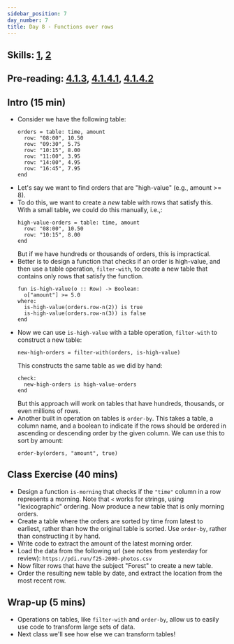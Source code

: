 ```yaml
---
sidebar_position: 7
day_number: 7
title: Day 8 - Functions over rows
---
```

 
## Skills: [1](/skills/#(1)), [2](/skills/#(2))

## Pre-reading: [4.1.3](https://dcic-world.org/2024-09-03/intro-tabular-data.html#%28part._.Functions_over_.Rows%29), [4.1.4.1](https://dcic-world.org/2024-09-03/intro-tabular-data.html#(part._.Finding_.Rows)), [4.1.4.2](https://dcic-world.org/2024-09-03/intro-tabular-data.html#(part._.Ordering_.Rows))

## Intro (15 min)
- Consider we have the following table:
  ```pyret
  orders = table: time, amount
    row: "08:00", 10.50
    row: "09:30", 5.75
    row: "10:15", 8.00
    row: "11:00", 3.95
    row: "14:00", 4.95
    row: "16:45", 7.95
  end
  ```
- Let's say we want to find orders that are "high-value" (e.g., amount >= 8).
- To do this, we want to create a _new_ table with rows that satisfy this. With 
  a small table, we could do this manually, i.e.,:
  ```pyret
  high-value-orders = table: time, amount
    row: "08:00", 10.50
    row: "10:15", 8.00
  end
  ```
  But if we have hundreds or thousands of orders, this is impractical. 
- Better is to design a function that checks if an order is high-value, and then 
  use a table operation, `filter-with`, to create a new table that contains only 
  rows that satisfy the function. 
  ```pyret
  fun is-high-value(o :: Row) -> Boolean:
    o["amount"] >= 5.0
  where:
    is-high-value(orders.row-n(2)) is true
    is-high-value(orders.row-n(3)) is false
  end
  ```
- Now we can use `is-high-value` with a table operation, `filter-with` to construct a new table:
  ```pyret
  new-high-orders = filter-with(orders, is-high-value)
  ```
  This constructs the same table as we did by hand:
  ```
  check:
    new-high-orders is high-value-orders
  end
  ```
  But this approach will work on tables that have hundreds, thousands, or even millions of rows.
- Another built in operation on tables is `order-by`. This takes a table, a column name, 
  and a boolean to indicate if the rows should be ordered in ascending or descending 
  order by the given column. We can use this to sort by amount:
  ```pyret
  order-by(orders, "amount", true)
  ```

## Class Exercise (40 mins)

- Design a function `is-morning` that checks if the `"time"` column in a row
  represents a morning. Note that `<` works for strings, using "lexicographic"
  ordering. Now produce a new table that is only morning orders.
- Create a table where the orders are sorted by time from latest to earliest,
  rather than how the original table is sorted. Use `order-by`, rather than
  constructing it by hand.
- Write code to extract the amount of the latest morning order.
- Load the data from the following url (see notes from yesterday for review):
  `https://pdi.run/f25-2000-photos.csv`
- Now filter rows that have the subject "Forest" to create a new table.
- Order the resulting new table by date, and extract the location from the most recent row.

## Wrap-up (5 mins)
- Operations on tables, like `filter-with` and `order-by`, allow us to easily
  use code to transform large sets of data.
- Next class we'll see how else we can transform tables!
